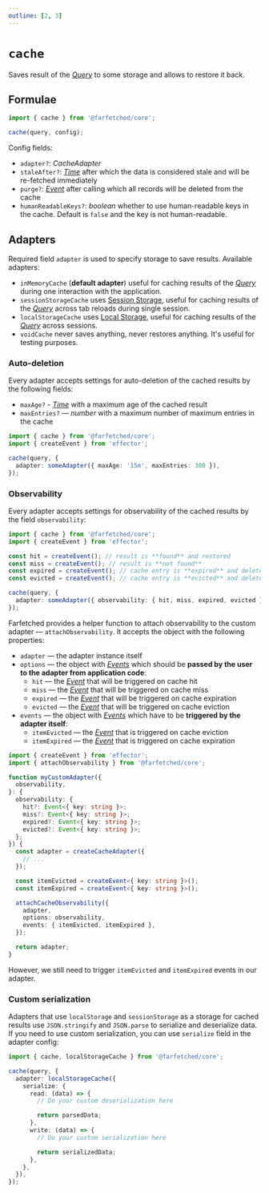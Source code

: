 ```yaml
---
outline: [2, 3]
---
```


# `cache` <Badge type="tip" text="since v0.3" />

Saves result of the [_Query_](/api/primitives/query) to some storage and allows to restore it back.

## Formulae

```ts
import { cache } from '@farfetched/core';

cache(query, config);
```

Config fields:

- `adapter?`: _CacheAdapter_
- `staleAfter?`: [_Time_](/api/primitives/time) after which the data is considered stale and will be re-fetched immediately
- `purge?`: [_Event_](https://effector.dev/en/api/effector/event/) after calling which all records will be deleted from the cache
- `humanReadableKeys?`: <Badge type="tip" text="since v0.12" /> _boolean_ whether to use human-readable keys in the cache. Default is `false` and the key is not human-readable.

## Adapters

Required field `adapter` is used to specify storage to save results. Available adapters:

- `inMemoryCache` (**default adapter**) useful for caching results of the [_Query_](/api/primitives/query) during one interaction with the application.
- `sessionStorageCache` uses [Session Storage](https://developer.mozilla.org/en-US/docs/Web/API/Window/sessionStorage), useful for caching results of the [_Query_](/api/primitives/query) across tab reloads during single session.
- `localStorageCache` uses [Local Storage](https://developer.mozilla.org/en-US/docs/Web/API/Window/localStorage), useful for caching results of the [_Query_](/api/primitives/query) across sessions.
- `voidCache` never saves anything, never restores anything. It's useful for testing purposes.

### Auto-deletion

Every adapter accepts settings for auto-deletion of the cached results by the following fields:

- `maxAge?` - [_Time_](/api/primitives/time) with a maximum age of the cached result
- `maxEntries?` — _number_ with a maximum number of maximum entries in the cache

```ts
import { cache } from '@farfetched/core';
import { createEvent } from 'effector';

cache(query, {
  adapter: someAdapter({ maxAge: '15m', maxEntries: 300 }),
});
```

### Observability

Every adapter accepts settings for observability of the cached results by the field `observability`:

```ts
import { cache } from '@farfetched/core';
import { createEvent } from 'effector';

const hit = createEvent(); // result is **found** and restored
const miss = createEvent(); // result is **not found**
const expired = createEvent(); // cache entry is **expired** and deleted
const evicted = createEvent(); // cache entry is **evicted** and deleted

cache(query, {
  adapter: someAdapter({ observability: { hit, miss, expired, evicted } }),
});
```

Farfetched provides a helper function to attach observability to the custom adapter — `attachObservability`. It accepts the object with the following properties:

- `adapter` — the adapter instance itself
- `options` — the object with [_Events_](https://effector.dev/en/api/effector/event/) which should be **passed by the user to the adapter from application code**:
  - `hit` — the [_Event_](https://effector.dev/en/api/effector/event/) that will be triggered on cache hit
  - `miss` — the [_Event_](https://effector.dev/en/api/effector/event/) that will be triggered on cache miss
  - `expired` — the [_Event_](https://effector.dev/en/api/effector/event/) that will be triggered on cache expiration
  - `evicted` — the [_Event_](https://effector.dev/en/api/effector/event/) that will be triggered on cache eviction
- `events` — the object with [_Events_](https://effector.dev/en/api/effector/event/) which have to be **triggered by the adapter itself**:
  - `itemEvicted` — the [_Event_](https://effector.dev/en/api/effector/event/) that is triggered on cache eviction
  - `itemExpired` — the [_Event_](https://effector.dev/en/api/effector/event/) that is triggered on cache expiration

```ts
import { createEvent } from 'effector';
import { attachObservability } from '@farfetched/core';

function myCustomAdapter({
  observability,
}: {
  observability: {
    hit?: Event<{ key: string }>;
    miss?: Event<{ key: string }>;
    expired?: Event<{ key: string }>;
    evicted?: Event<{ key: string }>;
  };
}) {
  const adapter = createCacheAdapter({
    // ...
  });

  const itemEvicted = createEvent<{ key: string }>();
  const itemExpired = createEvent<{ key: string }>();

  attachCacheObservability({
    adapter,
    options: observability,
    events: { itemEvicted, itemExpired },
  });

  return adapter;
}
```

However, we still need to trigger `itemEvicted` and `itemExpired` events in our adapter.

### Custom serialization <Badge type="tip" text="since v0.9" />

Adapters that use `localStorage` and `sessionStorage` as a storage for cached results use `JSON.stringify` and `JSON.parse` to serialize and deserialize data. If you need to use custom serialization, you can use `serialize` field in the adapter config:

```ts
import { cache, localStorageCache } from '@farfetched/core';

cache(query, {
  adapter: localStorageCache({
    serialize: {
      read: (data) => {
        // Do your custom deserialization here

        return parsedData;
      },
      write: (data) => {
        // Do your custom serialization here

        return serializedData;
      },
    },
  }),
});
```
